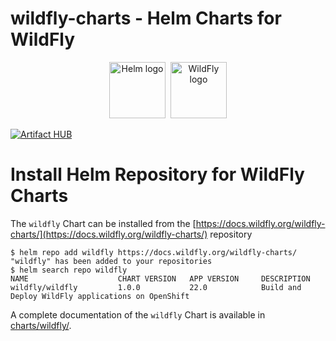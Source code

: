 # wildfly-charts - Helm Charts for WildFly

<p align="center">
  <a href="https://helm.sh"><img src="https://helm.sh/img/helm.svg" alt="Helm logo" title="WildFly" height="90"/></a>&nbsp;
  <a href="https://wildfly.org/"><img src="https://design.jboss.org/wildfly/logo/final/wildfly_logo.svg" alt="WildFly logo" title="WildFly" height="90"/></a>
</p>

[![Artifact HUB](https://img.shields.io/endpoint?url=https://artifacthub.io/badge/repository/wildfly)](https://artifacthub.io/packages/helm/wildfly/wildfly)

# Install Helm Repository for WildFly Charts

The `wildfly` Chart can be installed from the [https://docs.wildfly.org/wildfly-charts/](https://docs.wildfly.org/wildfly-charts/) repository

```
$ helm repo add wildfly https://docs.wildfly.org/wildfly-charts/
"wildfly" has been added to your repositories
$ helm search repo wildfly
NAME                    CHART VERSION   APP VERSION     DESCRIPTION
wildfly/wildfly         1.0.0           22.0            Build and Deploy WildFly applications on OpenShift
````

A complete documentation of the `wildfly` Chart is available in [charts/wildfly/](./charts/wildfly/README.md).
